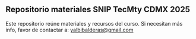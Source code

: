 ## Repositorio materiales SNIP TecMty CDMX 2025

Este repositorio reúne materiales y recursos del curso. 
Si necesitan más info, favor de contactar a: yalbibalderas@gmail.com


